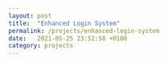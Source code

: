 ```yaml
---
layout: post
title:  "Enhanced Login System"
permalink: /projects/enhanced-login-system
date:   2021-05-25 23:52:58 +0100
category: projects
---
```


